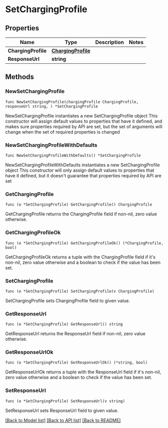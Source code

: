 # SetChargingProfile

## Properties

Name | Type | Description | Notes
------------ | ------------- | ------------- | -------------
**ChargingProfile** | [**ChargingProfile**](ChargingProfile.md) |  | 
**ResponseUrl** | **string** |  | 

## Methods

### NewSetChargingProfile

`func NewSetChargingProfile(chargingProfile ChargingProfile, responseUrl string, ) *SetChargingProfile`

NewSetChargingProfile instantiates a new SetChargingProfile object
This constructor will assign default values to properties that have it defined,
and makes sure properties required by API are set, but the set of arguments
will change when the set of required properties is changed

### NewSetChargingProfileWithDefaults

`func NewSetChargingProfileWithDefaults() *SetChargingProfile`

NewSetChargingProfileWithDefaults instantiates a new SetChargingProfile object
This constructor will only assign default values to properties that have it defined,
but it doesn't guarantee that properties required by API are set

### GetChargingProfile

`func (o *SetChargingProfile) GetChargingProfile() ChargingProfile`

GetChargingProfile returns the ChargingProfile field if non-nil, zero value otherwise.

### GetChargingProfileOk

`func (o *SetChargingProfile) GetChargingProfileOk() (*ChargingProfile, bool)`

GetChargingProfileOk returns a tuple with the ChargingProfile field if it's non-nil, zero value otherwise
and a boolean to check if the value has been set.

### SetChargingProfile

`func (o *SetChargingProfile) SetChargingProfile(v ChargingProfile)`

SetChargingProfile sets ChargingProfile field to given value.


### GetResponseUrl

`func (o *SetChargingProfile) GetResponseUrl() string`

GetResponseUrl returns the ResponseUrl field if non-nil, zero value otherwise.

### GetResponseUrlOk

`func (o *SetChargingProfile) GetResponseUrlOk() (*string, bool)`

GetResponseUrlOk returns a tuple with the ResponseUrl field if it's non-nil, zero value otherwise
and a boolean to check if the value has been set.

### SetResponseUrl

`func (o *SetChargingProfile) SetResponseUrl(v string)`

SetResponseUrl sets ResponseUrl field to given value.



[[Back to Model list]](../README.md#documentation-for-models) [[Back to API list]](../README.md#documentation-for-api-endpoints) [[Back to README]](../README.md)


